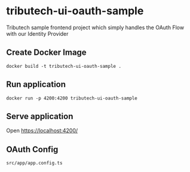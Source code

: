 # tributech-ui-oauth-sample

Tributech sample frontend project which simply handles the OAuth Flow with our Identity Provider

## Create Docker Image

`docker build -t tributech-ui-oauth-sample .`

## Run application

`docker run -p 4200:4200 tributech-ui-oauth-sample`

## Serve application

Open <https://localhost:4200/>

## OAuth Config

`src/app/app.config.ts`
